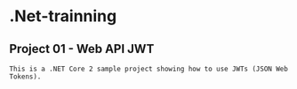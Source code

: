 # .Net-trainning

## Project 01 - Web API JWT
    This is a .NET Core 2 sample project showing how to use JWTs (JSON Web Tokens).
